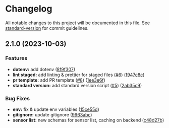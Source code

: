 # Changelog

All notable changes to this project will be documented in this file. See [standard-version](https://github.com/conventional-changelog/standard-version) for commit guidelines.

## 2.1.0 (2023-10-03)


### Features

* **dotenv:** add dotenv ([8f9f307](https://github.com/szymonpulut/TabletDashboard/commit/8f9f3078fdcc719b6b2eb095c2698416ca06e6ff))
* **lint staged:** add linting & prettier for staged files ([#6](https://github.com/szymonpulut/TabletDashboard/issues/6)) ([f947c8c](https://github.com/szymonpulut/TabletDashboard/commit/f947c8c02957155b2750d50ddd64eacef2425c39))
* **pr template:** add PR template ([#8](https://github.com/szymonpulut/TabletDashboard/issues/8)) ([1ee3e6f](https://github.com/szymonpulut/TabletDashboard/commit/1ee3e6fa3dd860058eb187c72569d931acda18a5))
* **standard version:** add standard version script ([#5](https://github.com/szymonpulut/TabletDashboard/issues/5)) ([2ab35c9](https://github.com/szymonpulut/TabletDashboard/commit/2ab35c998562814d37c1900d80cbe896ba7173cd))


### Bug Fixes

* **env:** fix & update env variables ([15ce55d](https://github.com/szymonpulut/TabletDashboard/commit/15ce55d01177e3b2df297b1d27d33ed11fe0cfd7))
* **gitignore:** update gitignore ([9963abc](https://github.com/szymonpulut/TabletDashboard/commit/9963abc60531a595a0ac0bc55a9fb3c41acb32dd))
* **sensor list:** new schemas for sensor list, caching on backend ([c48d27b](https://github.com/szymonpulut/TabletDashboard/commit/c48d27b76bbcd19e253aa97e5b5fdef5fde58016))
